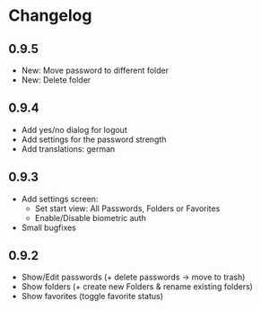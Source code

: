 # Changelog

## 0.9.5
- New: Move password to different folder
- New: Delete folder

## 0.9.4
- Add yes/no dialog for logout
- Add settings for the password strength
- Add translations: german

## 0.9.3
- Add settings screen:
    - Set start view: All Passwords, Folders or Favorites
    - Enable/Disable biometric auth
- Small bugfixes

## 0.9.2
- Show/Edit passwords (+ delete passwords -> move to trash)
- Show folders (+ create new Folders & rename existing folders)
- Show favorites (toggle favorite status)
